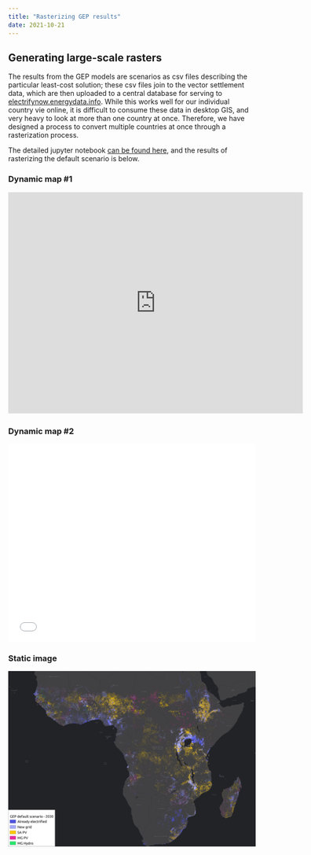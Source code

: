 ```yaml
---
title: "Rasterizing GEP results"
date: 2021-10-21
--- 
```

## Generating large-scale rasters
The results from the GEP models are scenarios as csv files describing the particular least-cost solution; these csv files join to the vector settlement data, which are then uploaded to a central database for serving to [electrifynow.energydata.info](https://electrifynow.energydata.info). While this works well for our individual country vie online, it is difficult to consume these data in desktop GIS, and very heavy to look at more than one country at once. Therefore, we have designed a process to convert multiple countries at once through a rasterization process.

The detailed jupyter notebook [can be found here](https://github.com/global-electrification-platform/gep_results_analysis/blob/master/GEP_analysis/GEP_rasterize_results.ipynb), and the results of rasterizing the default scenario is below.
  
### Dynamic map #1  

<iframe src="https://geowb.maps.arcgis.com/apps/instant/basic/index.html?appid=5e3762690ae44cfe8eb57f79d867ef7e" width="600" height="450" frameborder="0" style="border:0" allowfullscreen>iFrames are not supported on this page.</iframe>

### Dynamic map #2  
  
<style>.embed-container {position: relative; padding-bottom: 80%; height: 0; max-width: 100%;} .embed-container iframe, .embed-container object, .embed-container iframe{position: absolute; top: 0; left: 0; width: 100%; height: 100%;} small{position: absolute; z-index: 40; bottom: 0; margin-bottom: -15px;}</style><div class="embed-container"><iframe width="500" height="400" frameborder="0" scrolling="no" marginheight="0" marginwidth="0" title="GEP default map" src="//www.arcgis.com/apps/Embed/index.html?webmap=b2fdb4d597a049b9b6d498eedd3f4d5f&extent=-27.9107,-48.8213,58.0464,42.6664&zoom=true&previewImage=false&scale=true&legend=true&disable_scroll=true&theme=light"></iframe></div>
  
### Static image  
  
![GEP default Scenario](https://raw.githubusercontent.com/global-electrification-platform/gep_results_analysis/gh-pages/_posts/media/GEP_v2_0_0_0_1_0_0.png)
